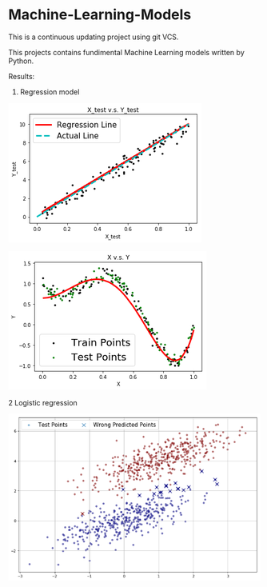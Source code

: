 # Machine-Learning-Models

This is a continuous updating project using git VCS.

This projects contains fundimental Machine Learning models written by Python.   

Results:

1. Regression model

![Linear regression 1](https://github.com/Sunnyfred/Machine-Learning-Models/blob/main/Results/Linear_regression1.png)

![Linear regression 2](https://github.com/Sunnyfred/Machine-Learning-Models/blob/main/Results/Linear_regression2.png)

2 Logistic regression

![Logistic regression 1](https://github.com/Sunnyfred/Machine-Learning-Models/blob/main/Results/Logistic_regression1.png)

